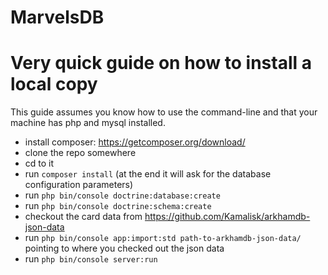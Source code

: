 MarvelsDB
=======

# Very quick guide on how to install a local copy

This guide assumes you know how to use the command-line and that your machine has php and mysql installed.

- install composer: https://getcomposer.org/download/
- clone the repo somewhere
- cd to it
- run `composer install` (at the end it will ask for the database configuration parameters)
- run `php bin/console doctrine:database:create`
- run `php bin/console doctrine:schema:create`
- checkout the card data from https://github.com/Kamalisk/arkhamdb-json-data
- run `php bin/console app:import:std path-to-arkhamdb-json-data/` pointing to where you checked out the json data
- run `php bin/console server:run`
